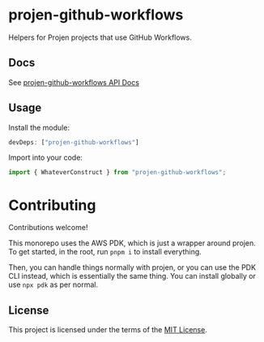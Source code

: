 # projen-github-workflows

Helpers for Projen projects that use GitHub Workflows.

## Docs

See [projen-github-workflows API Docs](https://dkershner6.github.io/projen-constructs/projen-github-workflows)

## Usage

Install the module:

```typescript
devDeps: ["projen-github-workflows"]
```

Import into your code:

```typescript
import { WhateverConstruct } from "projen-github-workflows";
```

# Contributing

Contributions welcome!

This monorepo uses the AWS PDK, which is just a wrapper around projen. To get started, in the root, run `pnpm i` to install everything.

Then, you can handle things normally with projen, or you can use the PDK CLI instead, which is essentially the same thing. You can install globally or use `npx pdk` as per normal.

## License

This project is licensed under the terms of the [MIT License](LICENSE.md).